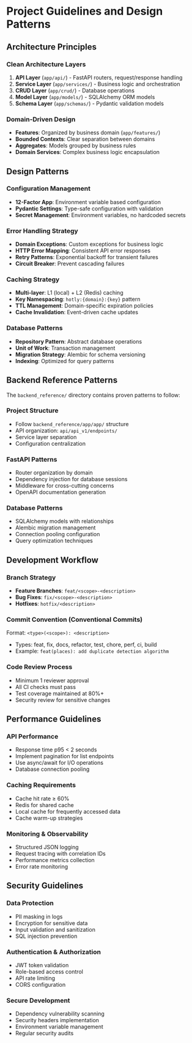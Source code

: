 # Project Guidelines and Design Patterns

## Architecture Principles

### Clean Architecture Layers
1. **API Layer** (`app/api/`) - FastAPI routers, request/response handling
2. **Service Layer** (`app/services/`) - Business logic and orchestration
3. **CRUD Layer** (`app/crud/`) - Database operations
4. **Model Layer** (`app/models/`) - SQLAlchemy ORM models
5. **Schema Layer** (`app/schemas/`) - Pydantic validation models

### Domain-Driven Design
- **Features**: Organized by business domain (`app/features/`)
- **Bounded Contexts**: Clear separation between domains
- **Aggregates**: Models grouped by business rules
- **Domain Services**: Complex business logic encapsulation

## Design Patterns

### Configuration Management
- **12-Factor App**: Environment variable based configuration
- **Pydantic Settings**: Type-safe configuration with validation
- **Secret Management**: Environment variables, no hardcoded secrets

### Error Handling Strategy
- **Domain Exceptions**: Custom exceptions for business logic
- **HTTP Error Mapping**: Consistent API error responses
- **Retry Patterns**: Exponential backoff for transient failures
- **Circuit Breaker**: Prevent cascading failures

### Caching Strategy
- **Multi-layer**: L1 (local) + L2 (Redis) caching
- **Key Namespacing**: `hotly:{domain}:{key}` pattern
- **TTL Management**: Domain-specific expiration policies
- **Cache Invalidation**: Event-driven cache updates

### Database Patterns
- **Repository Pattern**: Abstract database operations
- **Unit of Work**: Transaction management
- **Migration Strategy**: Alembic for schema versioning
- **Indexing**: Optimized for query patterns

## Backend Reference Patterns
The `backend_reference/` directory contains proven patterns to follow:

### Project Structure
- Follow `backend_reference/app/app/` structure
- API organization: `api/api_v1/endpoints/`
- Service layer separation
- Configuration centralization

### FastAPI Patterns
- Router organization by domain
- Dependency injection for database sessions
- Middleware for cross-cutting concerns
- OpenAPI documentation generation

### Database Patterns
- SQLAlchemy models with relationships
- Alembic migration management
- Connection pooling configuration
- Query optimization techniques

## Development Workflow

### Branch Strategy
- **Feature Branches**: `feat/<scope>-<description>`
- **Bug Fixes**: `fix/<scope>-<description>`
- **Hotfixes**: `hotfix/<description>`

### Commit Convention (Conventional Commits)
Format: `<type>(<scope>): <description>`
- Types: feat, fix, docs, refactor, test, chore, perf, ci, build
- Example: `feat(places): add duplicate detection algorithm`

### Code Review Process
- Minimum 1 reviewer approval
- All CI checks must pass
- Test coverage maintained at 80%+
- Security review for sensitive changes

## Performance Guidelines

### API Performance
- Response time p95 < 2 seconds
- Implement pagination for list endpoints
- Use async/await for I/O operations
- Database connection pooling

### Caching Requirements
- Cache hit rate ≥ 60%
- Redis for shared cache
- Local cache for frequently accessed data
- Cache warm-up strategies

### Monitoring & Observability
- Structured JSON logging
- Request tracing with correlation IDs
- Performance metrics collection
- Error rate monitoring

## Security Guidelines

### Data Protection
- PII masking in logs
- Encryption for sensitive data
- Input validation and sanitization
- SQL injection prevention

### Authentication & Authorization
- JWT token validation
- Role-based access control
- API rate limiting
- CORS configuration

### Secure Development
- Dependency vulnerability scanning
- Security headers implementation
- Environment variable management
- Regular security audits
